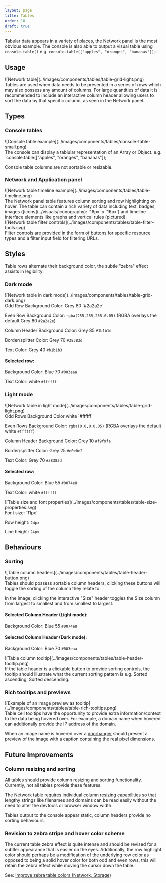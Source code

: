 ```yaml
---
layout: page
title: Tables
order: 10
draft: true
---
```


Tabular data appears in a variety of places, the Network panel is the most obvious example. The console is also able to output a visual table using `console.table()` e.g. `console.table(["apples", "oranges", "bananas"]);`.

## Usage

<div class="grid-2" markdown="1">
![Network table](../images/components/tables/table-grid-light.png)

<div markdown="1">
Tables are used when data needs to be presented in a series of rows which may also possess any amount of columns. For large quantities of data it is recommended to include an interactive column header allowing users to sort the data by that specific column, as seen in the Network panel.
</div>
</div>


## Types

### Console tables

<div class="grid-2" markdown="1">
![Console table example](../images/components/tables/console-table-small.png)

<div markdown="1">
The console can display a tablular representation of an Array or Object. e.g. `console.table(["apples", "oranges", "bananas"]);`

Console table columns are not sortable or resizable.
</div>
</div>

### Network and Application panel
    
<div class="grid-2" markdown="1">
![Network table timeline example](../images/components/tables/table-timeline.png)

<div markdown="1">
The Network panel table features column sorting and row highlighting on hover. The table can contain a rich variety of data including text, badges, images ([icons](../visuals/iconography): `16px` x `16px`) and timeline interface elements like graphs and vertical rules (pictured).
</div>
</div>

<div class="grid-2" markdown="1">
![Network table filter controls](../images/components/tables/table-filter-tools.svg)

<div markdown="1">
Filter controls are provided in the form of buttons for specific resource types and a filter input field for filtering URLs.
</div>
</div>

## Styles

Table rows alternate their background color, the subtle "zebra" effect assists in legibility:

### Dark mode
<div class="grid-2" markdown="1">
![Network table in dark mode](../images/components/tables/table-grid-dark.png)

<div markdown="1">
Odd Row Background Color: Grey 80 `#2a2a2e`

Even Row Background Color: `rgba(255,255,255,0.05)` (RGBA overlays the default Grey 80 `#2a2a2e`)

Column Header Background Color: Grey 85 `#1b1b1d`

Border/splitter Color: Grey 70 `#38383d`

Text Color: Grey 40 `#b1b1b3`

#### Selected row:

Background Color: Blue 70 `#003eaa`

Text Color: white `#ffffff`
</div>
</div>

### Light mode
<div class="grid-2" markdown="1">
![Network table in light mode](../images/components/tables/table-grid-light.png)

<div markdown="1">
Odd Rows Background Color white `#ffffff`

Even Rows Background Color: `rgba(0,0,0,0.05)` (RGBA overlays the default white `#ffffff`)

Column Header Background Color: Grey 10 `#f9f9fa`

Border/splitter Color: Grey 25 `#e0e0e2`

Text Color: Grey 70 `#38383d`

#### Selected row:

Background Color: Blue 55 `#0074e8`

Text Color: white `#ffffff`
</div>
</div>


<div class="grid-2" markdown="1">
![Table size and font properties](../images/components/tables/table-size-properties.svg)
<div markdown="1">
Font size: `11px`

Row height: `24px`

Line height: `24px`
</div>
</div>

## Behaviours

### Sorting
<div class="grid-2" markdown="1">
![Table column headers](../images/components/tables/table-header-button.png)

<div markdown="1">
Tables should possess sortable column headers, clicking these buttons will toggle the sorting of the column they relate to. 

In the image, clicking the interactive "Size" header toggles the Size column from largest to smallest and from smallest to largest.

#### Selected Column Header (Light mode):

Background Color: Blue 55 `#0074e8`

#### Selected Column Header (Dark mode):

Background Color: Blue 70 `#003eaa`
</div>
</div>

<div class="grid-2" markdown="1">
![Table column tooltip](../images/components/tables/table-header-tooltip.png)

<div markdown="1">
If the table header is a clickable button to provide sorting controls, the tooltip should illustrate what the current sorting pattern is e.g. Sorted ascending, Sorted descending. 
</div>
</div>

### Rich tooltips and previews

<div class="grid-2" markdown="1">
![Example of an image preview as tooltip](../images/components/tables/table-rich-tooltips.png)

<div markdown="1">
Table cell tooltips have the opportunity to provide extra information/context to the data being hovered over. For example, a domain name when hovered can additionally provide the IP address of the domain.

When an image name is hovered over a [doorhanger](./doorhangers) should present a preview of the image with a caption containing the real pixel dimensions.

</div>
</div>

## Future Improvements

### Column resizing and sorting

All tables should provide column resizing and sorting functionality. Currently, not all tables provide these features.

The Network table requires individual column resizing capabilities so that lengthy strings like filenames and domains can be read easily without the need to alter the devtools or browser window width. 

Tables output to the console appear static, column headers provide no sorting behaviours. 

### Revision to zebra stripe and hover color scheme

The current table zebra effect is quite intense and should be revised for a subtler appearance that is easier on the eyes. Additionally, the row highlight color should perhaps be a modification of the underlying row color as opposed to being a solid hover color for both odd and even rows, this will retain the zebra effect while moving the cursor down the table. 

See: [Improve zebra table colors (Network, Storage)](https://github.com/devtools-html/ux/issues/10) 